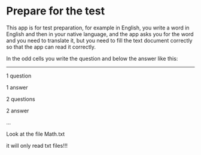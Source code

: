 # Prepare for the test

This app is for test preparation, for example in English,
you write a word in English and then in your native language, 
and the app asks you for the word and you need to translate it,
but you need to fill the text document correctly so that the app can read it correctly.

In the odd cells you write the question and below the answer
like this:
----------------------------------------------------- ---
1 question

1 answer

2 questions

2 answer

...

Look at the file Math.txt

it will only read txt files!!!
